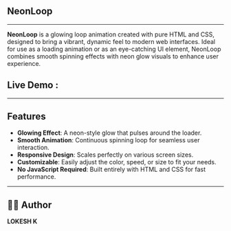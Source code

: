 ## NeonLoop
---
**NeonLoop** is a glowing loop animation created with pure HTML and CSS, designed to bring a vibrant, dynamic feel to modern web interfaces. 
Ideal for use as a loading animation or as an eye-catching UI element, NeonLoop combines smooth spinning effects with neon glow visuals to enhance user experience.

## Live Demo :

---
## Features

- **Glowing Effect**: A neon-style glow that pulses around the loader.
- **Smooth Animation**: Continuous spinning loop for seamless user interaction.
- **Responsive Design**: Scales perfectly on various screen sizes.
- **Customizable**: Easily adjust the color, speed, or size to fit your needs.
- **No JavaScript Required**: Built entirely with HTML and CSS for fast performance.

---

## 🧑‍💻 Author

**LOKESH K**

